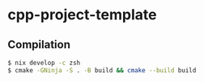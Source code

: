 # cpp-project-template
## Compilation
```bash
$ nix develop -c zsh
$ cmake -GNinja -S . -B build && cmake --build build
```
